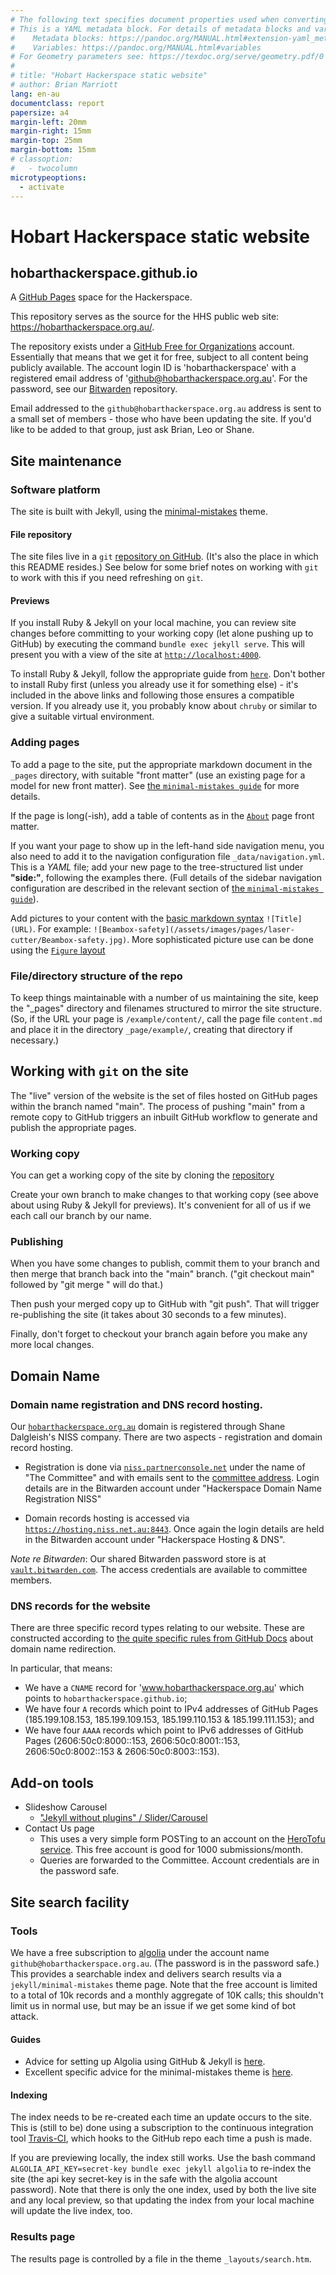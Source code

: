 ```yaml
---
# The following text specifies document properties used when converting to PDF via pandoc (use: pandoc -s --variable colorlinks=true --variable urlcolor="teal" -o README.pdf README.md )
# This is a YAML metadata block. For details of metadata blocks and variables see:
#    Metadata blocks: https://pandoc.org/MANUAL.html#extension-yaml_metadata_block
#    Variables: https://pandoc.org/MANUAL.html#variables
# For Geometry parameters see: https://texdoc.org/serve/geometry.pdf/0
#
# title: "Hobart Hackerspace static website"
# author: Brian Marriott
lang: en-au
documentclass: report
papersize: a4
margin-left: 20mm
margin-right: 15mm
margin-top: 25mm
margin-bottom: 15mm
# classoption:
# 	- twocolumn
microtypeoptions:
  - activate
---
```


# Hobart Hackerspace static website
## hobarthackerspace.github.io
A [GitHub Pages](https://docs.github.com/en/pages) space for the Hackerspace.

This repository serves as the source for the HHS public web site: <https://hobarthackerspace.org.au/>.

The repository exists under a [GitHub Free for Organizations](https://docs.github.com/en/get-started/learning-about-github/githubs-products#github-free-for-organizations) account.
Essentially that means that we get it for free, subject to all content being publicly available.
The account login ID is 'hobarthackerspace' with a registered email address of 'github@hobarthackerspace.org.au'. For the password, see our [Bitwarden](https://vault.bitwarden.com/) repository.

Email addressed to the `github@hobarthackerspace.org.au` address is sent to a small set of members - those who have been updating the site. If you'd like to be added to that group, just ask Brian, Leo or Shane.

## Site maintenance

### Software platform

The site is built with Jekyll, using the [minimal-mistakes](https://github.com/mmistakes/minimal-mistakes/) theme.

#### File repository
The site files live in a `git` [repository on GitHub](https://github.com/hobarthackerspace/hobarthackerspace.github.io). (It's also the place in which this README resides.) See below for some brief notes on working with `git` to work with this if you need refreshing on `git`.

#### Previews
If you install Ruby & Jekyll on your local machine, you can review site changes before committing to your working copy (let alone pushing up to GitHub) by executing the command `bundle exec jekyll serve`. This will present you with a view of the site at [`http://localhost:4000`](http://localhost:4000).

To install Ruby & Jekyll, follow the appropriate guide from [`here`](https://jekyllrb.com/docs/installation/). Don't bother to install Ruby first (unless you already use it for something else) - it's included in the above links and following those ensures a compatible version. If you already use it, you probably know about `chruby` or similar to give a suitable virtual environment.

### Adding pages

To add a page to the site, put the appropriate markdown document in the `_pages` directory,
with suitable "front matter" (use an existing page for a model for new front matter). See [the `minimal-mistakes guide`](https://mmistakes.github.io/minimal-mistakes/docs/pages/) for more details.

If the page is long(-ish), add a table of contents as in the [`About`](https://hobarthackerspace.org.au/about/) page front matter.

If you want your page to show up in the left-hand side navigation menu, you also need to add it to the navigation configuration file `_data/navigation.yml`. This is a *YAML* file; add your new page to the tree-structured list under **"side:"**, following the examples there. (Full details of the sidebar navigation configuration are described in the relevant section of [the `minimal-mistakes guide`](https://mmistakes.github.io/minimal-mistakes/docs/layouts/#custom-sidebar-navigation-menu)).

Add pictures to your content with the [basic markdown syntax](https://www.markdownguide.org/basic-syntax) `![Title](URL)`.
For example: `![Beambox-safety](/assets/images/pages/laser-cutter/Beambox-safety.jpg)`.
More sophisticated picture use can be done using the [`Figure` layout](https://mmistakes.github.io/minimal-mistakes/docs/helpers/#figure)

### File/directory structure of the repo

To keep things maintainable with a number of us maintaining the site, keep the "_pages" directory and filenames structured
to mirror the site structure. (So, if the URL your page is `/example/content/`, call the page file `content.md`
and place it in the directory `_page/example/`, creating that directory if necessary.)


## Working with `git` on the site

The "live" version of the website is the set of files hosted on GitHub pages within the branch named "main". The process of pushing "main" from a remote copy to GitHub triggers an inbuilt GitHub workflow to generate and publish the appropriate pages.

### Working copy
You can get a working copy of the site by cloning the [repository](https://github.com/hobarthackerspace/hobarthackerspace.github.io)

Create your own branch to make changes to that working copy (see above about using Ruby & Jekyll for previews). It's convenient for all of us if we each call our branch by our name.

### Publishing
When you have some changes to publish, commit them to your branch
  and then merge that branch back into the "main" branch.
  ("git checkout main" followed by "git merge <yourbranchname>" will do that.)

Then push your merged copy up to GitHub with "git push". That will trigger re-publishing the site (it takes about 30 seconds to a few minutes).

Finally, don't forget to checkout your branch again before you make any more local changes.


## Domain Name
### Domain name registration and DNS record hosting.

Our [`hobarthackerspace.org.au`](https://hobarthackerspace.org.au) domain is registered through Shane Dalgleish's NISS company.
There are two aspects - registration and domain record hosting.

- Registration is done via [`niss.partnerconsole.net`](https://niss.partnerconsole.net)
  under the name of "The Committee" and with emails sent to
  the [committee address](mailto:committee@hobarthackerspace.org.au).
  Login details are in the Bitwarden account under "Hackerspace Domain Name Registration NISS"

- Domain records hosting is accessed via [`https://hosting.niss.net.au:8443`](https://hosting.niss.net.au:8443).
  Once again the login details are held in the Bitwarden account under "Hackerspace Hosting & DNS".

*Note re Bitwarden*: Our shared Bitwarden password store is at
  [`vault.bitwarden.com`](https://vault.bitwarden.com). 
  The access credentials are available to committee members.

### DNS records for the website

There are three specific record types relating to our website. These are constructed according to [the quite specific rules from GitHub Docs](https://docs.github.com/en/pages/configuring-a-custom-domain-for-your-github-pages-site/managing-a-custom-domain-for-your-github-pages-site) about domain name redirection.

In particular, that means:

- We have a `CNAME` record for 'www.hobarthackerspace.org.au' which points to `hobarthackerspace.github.io`;
- We have four `A` records which point to IPv4 addresses of GitHub Pages (185.199.108.153, 185.199.109.153, 185.199.110.153 & 185.199.111.153); and
- We have four `AAAA` records which point to IPv6 addresses of GitHub Pages (2606:50c0:8000::153, 2606:50c0:8001::153, 2606:50c0:8002::153 & 2606:50c0:8003::153).

## Add-on tools

- Slideshow Carousel
  - ["Jekyll without plugins" / Slider/Carousel](https://jekyllcodex.org/without-plugin/slider/#)
- Contact Us page
  - This uses a very simple form POSTing to an account on the [HeroTofu service](https://herotofu.com/).  This free account is good for 1000 submissions/month.
  - Queries are forwarded to the Committee. Account credentials are in the password safe.

## Site search facility

### Tools

We have a free subscription to [algolia](https://www.algolia.com/apps/DHEV60939M/dashboard) under the account
name `github@hobarthackerspace.org.au`. (The password is in the password safe.) This provides a searchable index
and delivers search results via a `jekyll/minimal-mistakes` theme page. Note that the free account is limited to
a total of 10k records and a monthly aggregate of 10K calls; this shouldn't limit us in normal use, but may be an
issue if we get some kind of bot attack.

#### Guides

- Advice for setting up Algolia using GitHub & Jekyll is
[here](https://community.algolia.com/jekyll-algolia/github-pages.html).
- Excellent specific advice for the minimal-mistakes theme is
[here](https://mmistakes.github.io/minimal-mistakes/docs/configuration/#site-search).

#### Indexing

The index needs to be re-created each time an update occurs to the site. This is (still to be) done using a
subscription to the continuous integration tool [Travis-CI](https://travis-ci.org/), which hooks to the GitHub
repo each time a push is made.

If you are previewing locally, the index still works. Use the bash command
`ALGOLIA_API_KEY=secret-key bundle exec jekyll algolia` to re-index the site
(the api key secret-key is in the safe with the algolia account password).
Note that there is only the one index, used by both the live site and any local preview,
so that updating the index from your local machine will update the live index, too.

### Results page

The results page is controlled by a file in the theme `_layouts/search.htm`.
